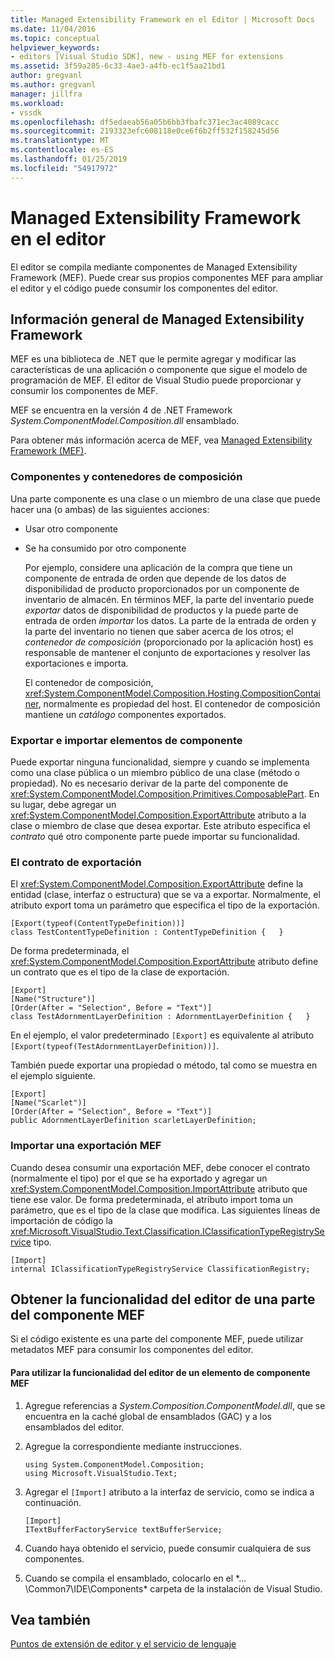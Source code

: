 ```yaml
---
title: Managed Extensibility Framework en el Editor | Microsoft Docs
ms.date: 11/04/2016
ms.topic: conceptual
helpviewer_keywords:
- editors [Visual Studio SDK], new - using MEF for extensions
ms.assetid: 3f59a285-6c33-4ae3-a4fb-ec1f5aa21bd1
author: gregvanl
ms.author: gregvanl
manager: jillfra
ms.workload:
- vssdk
ms.openlocfilehash: df5edaeab56a05b6bb3fbafc371ec3ac4089cacc
ms.sourcegitcommit: 2193323efc608118e0ce6f6b2ff532f158245d56
ms.translationtype: MT
ms.contentlocale: es-ES
ms.lasthandoff: 01/25/2019
ms.locfileid: "54917972"
---
```

# <a name="managed-extensibility-framework-in-the-editor"></a>Managed Extensibility Framework en el editor
El editor se compila mediante componentes de Managed Extensibility Framework (MEF). Puede crear sus propios componentes MEF para ampliar el editor y el código puede consumir los componentes del editor.  
  
## <a name="overview-of-the-managed-extensibility-framework"></a>Información general de Managed Extensibility Framework  
 MEF es una biblioteca de .NET que le permite agregar y modificar las características de una aplicación o componente que sigue el modelo de programación de MEF. El editor de Visual Studio puede proporcionar y consumir los componentes de MEF.  
  
 MEF se encuentra en la versión 4 de .NET Framework *System.ComponentModel.Composition.dll* ensamblado.  
  
 Para obtener más información acerca de MEF, vea [Managed Extensibility Framework (MEF)](/dotnet/framework/mef/index).  
  
### <a name="component-parts-and-composition-containers"></a>Componentes y contenedores de composición  
 Una parte componente es una clase o un miembro de una clase que puede hacer una (o ambas) de las siguientes acciones:  
  
- Usar otro componente  
  
- Se ha consumido por otro componente  
  
  Por ejemplo, considere una aplicación de la compra que tiene un componente de entrada de orden que depende de los datos de disponibilidad de producto proporcionados por un componente de inventario de almacén. En términos MEF, la parte del inventario puede *exportar* datos de disponibilidad de productos y la puede parte de entrada de orden *importar* los datos. La parte de la entrada de orden y la parte del inventario no tienen que saber acerca de los otros; el *contenedor de composición* (proporcionado por la aplicación host) es responsable de mantener el conjunto de exportaciones y resolver las exportaciones e importa.  
  
  El contenedor de composición, <xref:System.ComponentModel.Composition.Hosting.CompositionContainer>, normalmente es propiedad del host. El contenedor de composición mantiene un *catálogo* componentes exportados.  
  
### <a name="export-and-import-component-parts"></a>Exportar e importar elementos de componente  
 Puede exportar ninguna funcionalidad, siempre y cuando se implementa como una clase pública o un miembro público de una clase (método o propiedad). No es necesario derivar de la parte del componente de <xref:System.ComponentModel.Composition.Primitives.ComposablePart>. En su lugar, debe agregar un <xref:System.ComponentModel.Composition.ExportAttribute> atributo a la clase o miembro de clase que desea exportar. Este atributo especifica el *contrato* qué otro componente parte puede importar su funcionalidad.  
  
### <a name="the-export-contract"></a>El contrato de exportación  
 El <xref:System.ComponentModel.Composition.ExportAttribute> define la entidad (clase, interfaz o estructura) que se va a exportar. Normalmente, el atributo export toma un parámetro que especifica el tipo de la exportación.  
  
```  
[Export(typeof(ContentTypeDefinition))]  
class TestContentTypeDefinition : ContentTypeDefinition {   }  
```  
  
 De forma predeterminada, el <xref:System.ComponentModel.Composition.ExportAttribute> atributo define un contrato que es el tipo de la clase de exportación.  
  
```  
[Export]  
[Name("Structure")]  
[Order(After = "Selection", Before = "Text")]  
class TestAdornmentLayerDefinition : AdornmentLayerDefinition {   }  
```  
  
 En el ejemplo, el valor predeterminado `[Export]` es equivalente al atributo `[Export(typeof(TestAdornmentLayerDefinition))]`.  
  
 También puede exportar una propiedad o método, tal como se muestra en el ejemplo siguiente.  
  
```  
[Export]  
[Name("Scarlet")]  
[Order(After = "Selection", Before = "Text")]  
public AdornmentLayerDefinition scarletLayerDefinition;  
```  
  
### <a name="import-a-mef-export"></a>Importar una exportación MEF  
 Cuando desea consumir una exportación MEF, debe conocer el contrato (normalmente el tipo) por el que se ha exportado y agregar un <xref:System.ComponentModel.Composition.ImportAttribute> atributo que tiene ese valor. De forma predeterminada, el atributo import toma un parámetro, que es el tipo de la clase que modifica. Las siguientes líneas de importación de código la <xref:Microsoft.VisualStudio.Text.Classification.IClassificationTypeRegistryService> tipo.  
  
```  
[Import]  
internal IClassificationTypeRegistryService ClassificationRegistry;  
```  
  
## <a name="get-editor-functionality-from-a-mef-component-part"></a>Obtener la funcionalidad del editor de una parte del componente MEF  
 Si el código existente es una parte del componente MEF, puede utilizar metadatos MEF para consumir los componentes del editor.  
  
#### <a name="to-consume-editor-functionality-from-a-mef-component-part"></a>Para utilizar la funcionalidad del editor de un elemento de componente MEF  
  
1.  Agregue referencias a *System.Composition.ComponentModel.dll*, que se encuentra en la caché global de ensamblados (GAC) y a los ensamblados del editor.  
  
2.  Agregue la correspondiente mediante instrucciones.  
  
    ```  
    using System.ComponentModel.Composition;  
    using Microsoft.VisualStudio.Text;  
    ```  
  
3.  Agregar el `[Import]` atributo a la interfaz de servicio, como se indica a continuación.  
  
    ```  
    [Import]  
    ITextBufferFactoryService textBufferService;  
    ```  
  
4.  Cuando haya obtenido el servicio, puede consumir cualquiera de sus componentes.  
  
5.  Cuando se compila el ensamblado, colocarlo en el *... \Common7\IDE\Components\* carpeta de la instalación de Visual Studio.  
  
## <a name="see-also"></a>Vea también  
 [Puntos de extensión de editor y el servicio de lenguaje](../extensibility/language-service-and-editor-extension-points.md)